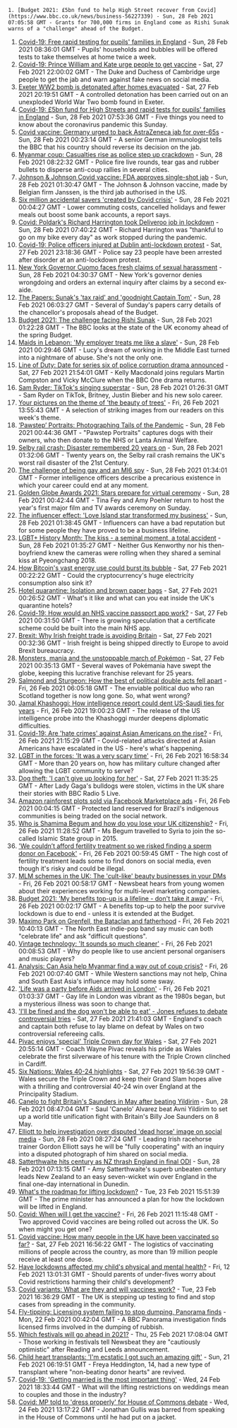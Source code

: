 
    1. [Budget 2021: £5bn fund to help High Street recover from Covid](https://www.bbc.co.uk/news/business-56227339) - Sun, 28 Feb 2021 07:05:58 GMT - Grants for 700,000 firms in England come as Rishi Sunak warns of a "challenge" ahead of the Budget.
1. [Covid-19: Free rapid testing for pupils' families in England](https://www.bbc.co.uk/news/uk-56226020) - Sun, 28 Feb 2021 08:36:01 GMT - Pupils' households and bubbles will be offered tests to take themselves at home twice a week.
1. [Covid-19: Prince William and Kate urge people to get vaccine](https://www.bbc.co.uk/news/uk-56224314) - Sat, 27 Feb 2021 22:00:02 GMT - The Duke and Duchess of Cambridge urge people to get the jab and warn against fake news on social media.
1. [Exeter WW2 bomb is detonated after homes evacuated](https://www.bbc.co.uk/news/uk-56226798) - Sat, 27 Feb 2021 20:19:51 GMT - A controlled detonation has been carried out on an unexploded World War Two bomb found in Exeter.
1. [Covid-19: £5bn fund for High Streets and rapid tests for pupils' families in England](https://www.bbc.co.uk/news/uk-56227652) - Sun, 28 Feb 2021 07:53:36 GMT - Five things you need to know about the coronavirus pandemic this Sunday.
1. [Covid vaccine: Germany urged to back AstraZeneca jab for over-65s](https://www.bbc.co.uk/news/world-europe-56227171) - Sun, 28 Feb 2021 00:23:14 GMT - A senior German immunologist tells the BBC that his country should reverse its decision on the jab.
1. [Myanmar coup: Casualties rise as police step up crackdown](https://www.bbc.co.uk/news/world-asia-56228357) - Sun, 28 Feb 2021 08:22:32 GMT - Police fire live rounds, tear gas and rubber bullets to disperse anti-coup rallies in several cities.
1. [Johnson & Johnson Covid vaccine: FDA approves single-shot jab](https://www.bbc.co.uk/news/world-us-canada-56226979) - Sun, 28 Feb 2021 01:30:47 GMT - The Johnson & Johnson vaccine, made by Belgian firm Janssen, is the third jab authorised in the US.
1. [Six million accidental savers 'created by Covid crisis'](https://www.bbc.co.uk/news/business-56210579) - Sun, 28 Feb 2021 00:04:27 GMT - Lower commuting costs, cancelled holidays and fewer meals out boost some bank accounts, a report says.
1. [Covid: Poldark's Richard Harrington took Deliveroo job in lockdown](https://www.bbc.co.uk/news/uk-wales-56225148) - Sun, 28 Feb 2021 07:40:22 GMT - Richard Harrington was "thankful to go on my bike every day" as work stopped during the pandemic.
1. [Covid-19: Police officers injured at Dublin anti-lockdown protest](https://www.bbc.co.uk/news/world-europe-56222942) - Sat, 27 Feb 2021 23:18:36 GMT - Police say 23 people have been arrested after disorder at an anti-lockdown protest.
1. [New York Governor Cuomo faces fresh claims of sexual harassment](https://www.bbc.co.uk/news/world-us-canada-56227180) - Sun, 28 Feb 2021 04:30:37 GMT - New York's governor denies wrongdoing and orders an external inquiry after claims by a second ex-aide.
1. [The Papers: Sunak's 'tax raid' and 'goodnight Captain Tom'](https://www.bbc.co.uk/news/blogs-the-papers-56227009) - Sun, 28 Feb 2021 06:03:27 GMT - Several of Sunday's papers carry details of the chancellor's proposals ahead of the Budget.
1. [Budget 2021: The challenge facing Rishi Sunak](https://www.bbc.co.uk/news/business-56112755) - Sun, 28 Feb 2021 01:22:28 GMT - The BBC looks at the state of the UK economy ahead of the spring Budget.
1. [Maids in Lebanon: 'My employer treats me like a slave'](https://www.bbc.co.uk/news/world-middle-east-56202987) - Sun, 28 Feb 2021 00:29:46 GMT - Lucy's dream of working in the Middle East turned into a nightmare of abuse. She's not the only one.
1. [Line of Duty: Date for series six of police corruption drama announced](https://www.bbc.co.uk/news/entertainment-arts-56213662) - Sat, 27 Feb 2021 21:54:01 GMT - Kelly Macdonald joins regulars Martin Compston and Vicky McClure when the BBC One drama returns.
1. [Sam Ryder: TikTok's singing superstar](https://www.bbc.co.uk/news/newsbeat-56212555) - Sun, 28 Feb 2021 01:26:31 GMT - Sam Ryder on TikTok, Britney, Justin Bieber and his new solo career.
1. [Your pictures on the theme of 'the beauty of trees'](https://www.bbc.co.uk/news/in-pictures-56211135) - Fri, 26 Feb 2021 13:55:43 GMT - A selection of striking images from our readers on this week's theme.
1. [‘Pawstep’ Portraits: Photographing Tails of the Pandemic](https://www.bbc.co.uk/news/uk-england-london-56200547) - Sun, 28 Feb 2021 00:44:36 GMT - "Pawstep Portraits" captures dogs with their owners, who then donate to the NHS or Lanta Animal Welfare.
1. [Selby rail crash: Disaster remembered 20 years on](https://www.bbc.co.uk/news/uk-england-york-north-yorkshire-56085631) - Sun, 28 Feb 2021 01:32:06 GMT - Twenty years on, the Selby rail crash remains the UK's worst rail disaster of the 21st Century.
1. [The challenge of being gay and an MI6 spy](https://www.bbc.co.uk/news/uk-56211665) - Sun, 28 Feb 2021 01:34:01 GMT - Former intelligence officers describe a precarious existence in which your career could end at any moment.
1. [Golden Globe Awards 2021: Stars prepare for virtual ceremony](https://www.bbc.co.uk/news/entertainment-arts-56160807) - Sun, 28 Feb 2021 00:42:44 GMT - Tina Fey and Amy Poehler return to host the year's first major film and TV awards ceremony on Sunday.
1. [The influencer effect: 'Love Island star transformed my business'](https://www.bbc.co.uk/news/technology-56209250) - Sun, 28 Feb 2021 01:38:45 GMT - Influencers can have a bad reputation but for some people they have proved to be a business lifeline.
1. [LGBT+ History Month: The kiss - a seminal moment, a total accident](https://www.bbc.co.uk/sport/winter-sports/56168548) - Sun, 28 Feb 2021 01:35:27 GMT - Neither Gus Kenworthy nor his then-boyfriend knew the cameras were rolling when they shared a seminal kiss at Pyeongchang 2018.
1. [How Bitcoin's vast energy use could burst its bubble](https://www.bbc.co.uk/news/science-environment-56215787) - Sat, 27 Feb 2021 00:22:22 GMT - Could the cryptocurrency's huge electricity consumption also sink it?
1. [Hotel quarantine: Isolation and brown paper bags](https://www.bbc.co.uk/news/uk-56212665) - Sat, 27 Feb 2021 00:26:52 GMT - What's it like and what can you eat inside the UK's quarantine hotels?
1. [Covid-19: How would an NHS vaccine passport app work?](https://www.bbc.co.uk/news/technology-56198552) - Sat, 27 Feb 2021 00:31:50 GMT - There is growing speculation that a certificate scheme could be built into the main NHS app.
1. [Brexit: Why Irish freight trade is avoiding Britain](https://www.bbc.co.uk/news/56201463) - Sat, 27 Feb 2021 00:32:36 GMT - Irish freight is being shipped directly to Europe to avoid Brexit bureaucracy.
1. [Monsters, mania and the unstoppable march of Pokémon](https://www.bbc.co.uk/news/world-asia-56178987) - Sat, 27 Feb 2021 00:35:13 GMT - Several waves of Pokémania have swept the globe, keeping this lucrative franchise relevant for 25 years.
1. [Salmond and Sturgeon: How the best of political double acts fell apart](https://www.bbc.co.uk/news/uk-scotland-56166753) - Fri, 26 Feb 2021 06:05:18 GMT - The enviable political duo who ran Scotland together is now long gone. So, what went wrong?
1. [Jamal Khashoggi: How intelligence report could dent US-Saudi ties for years](https://www.bbc.co.uk/news/world-us-canada-56206325) - Fri, 26 Feb 2021 19:00:23 GMT - The release of the US intelligence probe into the Khashoggi murder deepens diplomatic difficulties.
1. [Covid-19: Are 'hate crimes' against Asian Americans on the rise?](https://www.bbc.co.uk/news/world-us-canada-56218684) - Fri, 26 Feb 2021 21:15:29 GMT - Covid-related attacks directed at Asian Americans have escalated in the US - here's what's happening.
1. [LGBT in the forces: 'It was a very scary time'](https://www.bbc.co.uk/news/uk-england-devon-56187485) - Fri, 26 Feb 2021 16:58:34 GMT - More than 20 years on, how has military culture changed after allowing the LGBT community to serve?
1. [Dog theft: 'I can't give up looking for her'](https://www.bbc.co.uk/news/uk-56214506) - Sat, 27 Feb 2021 11:35:25 GMT - After Lady Gaga's bulldogs were stolen, victims in the UK share their stories with BBC Radio 5 Live.
1. [Amazon rainforest plots sold via Facebook Marketplace ads](https://www.bbc.co.uk/news/technology-56168844) - Fri, 26 Feb 2021 00:04:15 GMT - Protected land reserved for Brazil's indigenous communities is being traded on the social network.
1. [Who is Shamima Begum and how do you lose your UK citizenship?](https://www.bbc.co.uk/news/explainers-53428191) - Fri, 26 Feb 2021 11:28:52 GMT - Ms Begum travelled to Syria to join the so-called Islamic State group in 2015.
1. ['We couldn’t afford fertility treatment so we risked finding a sperm donor on Facebook'](https://www.bbc.co.uk/news/stories-56182987) - Fri, 26 Feb 2021 00:59:45 GMT - The high cost of fertility treatment leads some to find donors on social media, even though it's risky and could be illegal.
1. [MLM schemes in the UK: The 'cult-like' beauty businesses in your DMs](https://www.bbc.co.uk/news/newsbeat-55145586) - Fri, 26 Feb 2021 00:58:17 GMT - Newsbeat hears from young women about their experiences working for multi-level marketing companies.
1. [Budget 2021: 'My benefits top-up is a lifeline - don't take it away'](https://www.bbc.co.uk/news/business-55990041) - Fri, 26 Feb 2021 00:02:17 GMT - A benefits top-up to help the poor survive lockdown is due to end - unless it is extended at the Budget.
1. [Maximo Park on Grenfell, the Bataclan and fatherhood](https://www.bbc.co.uk/news/entertainment-arts-56199486) - Fri, 26 Feb 2021 10:40:13 GMT - The North East indie-pop band say music can both "celebrate life" and ask "difficult questions".
1. [Vintage technology: 'It sounds so much cleaner'](https://www.bbc.co.uk/news/business-55808632) - Fri, 26 Feb 2021 00:08:53 GMT - Why do people like to use ancient personal organisers and music players?
1. [Analysis: Can Asia help Myanmar find a way out of coup crisis?](https://www.bbc.co.uk/news/world-asia-56192105) - Fri, 26 Feb 2021 00:07:40 GMT - While Western sanctions may not help, China and South East Asia's influence may hold some sway.
1. ['Life was a party before Aids arrived in London'](https://www.bbc.co.uk/news/uk-england-london-55983269) - Fri, 26 Feb 2021 01:03:37 GMT - Gay life in London was vibrant as the 1980s began, but a mysterious illness was soon to change that.
1. ['I'll be fined and the dog won't be able to eat' - Jones refuses to debate controversial tries](https://www.bbc.co.uk/sport/rugby-union/56226624) - Sat, 27 Feb 2021 21:41:03 GMT - England's coach and captain both refuse to lay blame on defeat by Wales on two controversial refereeing calls.
1. [Pivac enjoys 'special' Triple Crown day for Wales](https://www.bbc.co.uk/sport/rugby-union/56224482) - Sat, 27 Feb 2021 20:55:14 GMT - Coach Wayne Pivac reveals his pride as Wales celebrate the first silverware of his tenure with the Triple Crown clinched in Cardiff.
1. [Six Nations: Wales 40-24 highlights](https://www.bbc.co.uk/sport/av/rugby-union/56226561) - Sat, 27 Feb 2021 19:56:39 GMT - Wales secure the Triple Crown and keep their Grand Slam hopes alive with a thrilling and controversial 40-24 win over England at the Principality Stadium.
1. [Canelo to fight Britain's Saunders in May after beating Yildirim](https://www.bbc.co.uk/sport/boxing/56228461) - Sun, 28 Feb 2021 08:47:04 GMT - Saul 'Canelo' Alvarez beat Avni Yildirim to set up a world title unification fight with Britain's Billy Joe Saunders on 8 May.
1. [Elliott to help investigation over disputed 'dead horse' image on social media](https://www.bbc.co.uk/sport/horse-racing/56221416) - Sun, 28 Feb 2021 08:27:24 GMT - Leading Irish racehorse trainer Gordon Elliott says he will be "fully cooperating" with an inquiry into a disputed photograph of him shared on social media.
1. [Satterthwaite hits century as NZ thrash England in final ODI](https://www.bbc.co.uk/sport/cricket/56228166) - Sun, 28 Feb 2021 07:13:15 GMT - Amy Satterthwaite's superb unbeaten century leads New Zealand to an easy seven-wicket win over England in the final one-day international in Dunedin.
1. [What's the roadmap for lifting lockdown?](https://www.bbc.co.uk/news/explainers-52530518) - Tue, 23 Feb 2021 15:51:39 GMT - The prime minister has announced a plan for how the lockdown will be lifted in England.
1. [Covid: When will I get the vaccine?](https://www.bbc.co.uk/news/health-55045639) - Fri, 26 Feb 2021 11:15:48 GMT - Two approved Covid vaccines are being rolled out across the UK. So when might you get one?
1. [Covid vaccine: How many people in the UK have been vaccinated so far?](https://www.bbc.co.uk/news/health-55274833) - Sat, 27 Feb 2021 16:56:22 GMT - The logistics of vaccinating millions of people across the country, as more than 19 million people receive at least one dose.
1. [Have lockdowns affected my child's physical and mental health?](https://www.bbc.co.uk/news/explainers-55936928) - Fri, 12 Feb 2021 13:01:31 GMT - Should parents of under-fives worry about Covid restrictions harming their child's development?
1. [Covid variants: What are they and will vaccines work?](https://www.bbc.co.uk/news/health-55659820) - Tue, 23 Feb 2021 16:36:29 GMT - The UK is stepping up testing to find and stop cases from spreading in the community.
1. [Fly-tipping: Licensing system failing to stop dumping, Panorama finds](https://www.bbc.co.uk/news/uk-56128314) - Mon, 22 Feb 2021 00:42:04 GMT - A BBC Panorama investigation finds licensed firms involved in the dumping of rubbish.
1. [Which festivals will go ahead in 2021?](https://www.bbc.co.uk/news/newsbeat-56199403) - Thu, 25 Feb 2021 17:08:04 GMT - Those working in festivals tell Newsbeat they are "cautiously optimistic" after Reading and Leeds announcement.
1. [Child heart transplants: 'I'm ecstatic I got such an amazing gift'](https://www.bbc.co.uk/news/health-56138848) - Sun, 21 Feb 2021 06:19:51 GMT - Freya Heddington, 14, had a new type of transplant where "non-beating donor hearts" are revived.
1. [Covid-19: 'Getting married is the most important thing'](https://www.bbc.co.uk/news/uk-england-suffolk-56181653) - Wed, 24 Feb 2021 18:33:44 GMT - What will the lifting restrictions on weddings mean to couples and those in the industry?
1. [Covid: MP told to 'dress properly' for House of Commons debate](https://www.bbc.co.uk/news/uk-56180675) - Wed, 24 Feb 2021 13:17:22 GMT - Jonathan Gullis was barred from speaking in the House of Commons until he had put on a jacket.

